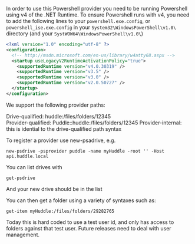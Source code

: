 In order to use this Powershell provider you need to be running Powershell using v4 of the .NET Runtime. To ensure Powershell runs with v4, you need to add the following lines to your `powershell.exe.config`, or `powershell_ise.exe.config` in your `System32\WindowsPowerShell\v1.0\` directory (and your `SystWOW64\WindowsPowerShell\v1.0\`)

```xml
<?xml version="1.0" encoding="utf-8" ?> 
<configuration> 
  <!-- http://msdn.microsoft.com/en-us/library/w4atty68.aspx --> 
  <startup useLegacyV2RuntimeActivationPolicy="true"> 
    <supportedRuntime version="v4.0.30319" /> 
    <supportedRuntime version="v3.5" /> 
    <supportedRuntime version="v3.0" /> 
    <supportedRuntime version="v2.0.50727" /> 
  </startup> 
</configuration>
```

We support the following provider paths:

Drive-qualified: huddle:/files/folders/12345  
Provider-qualified: Puddle::huddle:/files/folders/12345 
Provider-internal: this is idential to the drive-qualified path syntax

To register a provider use new-psadrive, e.g.

```
new-psdrive -psprovider puddle -name myHuddle -root '' -Host api.huddle.local
```

You can list drives with 

```
get-psdrive
```

And your new drive should be in the list

You can then get a folder using a variety of syntaxes such as:

```
get-item myHuddle:/files/folders/29282765
```

Today this is hard coded to use a test user id, and only has access to folders against that test user. Future releases need to deal with user management.